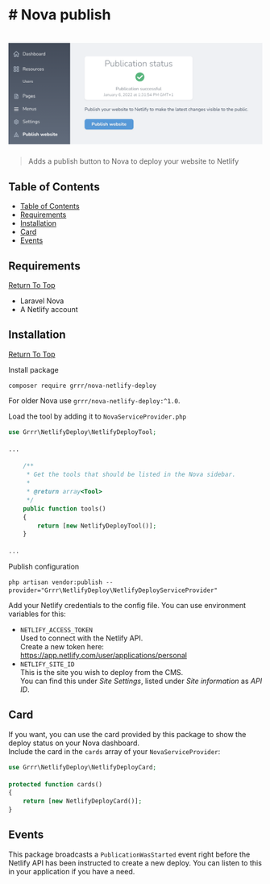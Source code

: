 # # Nova publish

<!-- Header & Preview Image -->
<h1 align="center">
  <img src=".github/readme-hero.png">
</h1>

<!-- Shields -->

<!-- Description -->

> Adds a publish button to Nova to deploy your website to Netlify

## Table of Contents

-   [Table of Contents](#table-of-contents)
-   [Requirements](#requirements)
-   [Installation](#installation)
-   [Card](#card)
-   [Events](#events)

## Requirements

[Return To Top](#nova-publish)

-   Laravel Nova
-   A Netlify account

## Installation

[Return To Top](#nova-publish)

Install package

```shell script
composer require grrr/nova-netlify-deploy
```

For older Nova use `grrr/nova-netlify-deploy:^1.0`.

Load the tool by adding it to `NovaServiceProvider.php`

```php
use Grrr\NetlifyDeploy\NetlifyDeployTool;

...

    /**
     * Get the tools that should be listed in the Nova sidebar.
     *
     * @return array<Tool>
     */
    public function tools()
    {
        return [new NetlifyDeployTool()];
    }

...
```

Publish configuration

```shell
php artisan vendor:publish --provider="Grrr\NetlifyDeploy\NetlifyDeployServiceProvider"
```

Add your Netlify credentials to the config file. You can use environment variables for this:

-   `NETLIFY_ACCESS_TOKEN`  
    Used to connect with the Netlify API.  
    Create a new token here: https://app.netlify.com/user/applications/personal
-   `NETLIFY_SITE_ID`  
    This is the site you wish to deploy from the CMS.  
    You can find this under _Site Settings_, listed under _Site information_ as _API ID_.

## Card

If you want, you can use the card provided by this package to show the deploy status on your Nova dashboard.  
Include the card in the `cards` array of your `NovaServiceProvider`:

```php
use Grrr\NetlifyDeploy\NetlifyDeployCard;

protected function cards()
{
    return [new NetlifyDeployCard()];
}
```

## Events

This package broadcasts a `PublicationWasStarted` event right before the Netlify API has been instructed to create a new deploy.
You can listen to this in your application if you have a need.
